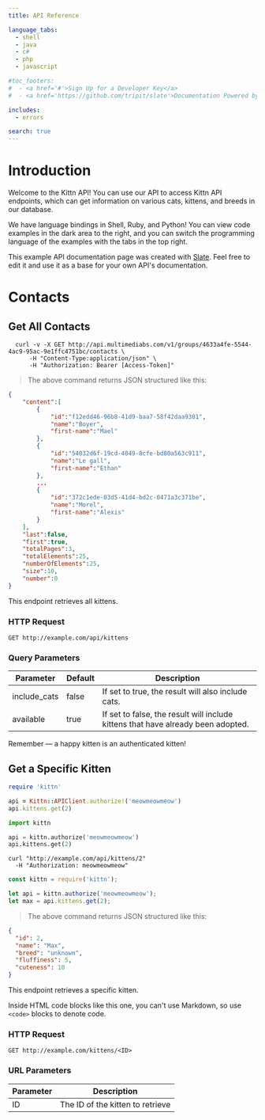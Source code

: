 ```yaml
---
title: API Reference

language_tabs:
  - shell
  - java
  - c#
  - php
  - javascript

#toc_footers:
#  - <a href='#'>Sign Up for a Developer Key</a>
#  - <a href='https://github.com/tripit/slate'>Documentation Powered by Slate</a>

includes:
  - errors

search: true
---
```


# Introduction

Welcome to the Kittn API! You can use our API to access Kittn API endpoints, which can get information on various cats, kittens, and breeds in our database.

We have language bindings in Shell, Ruby, and Python! You can view code examples in the dark area to the right, and you can switch the programming language of the examples with the tabs in the top right.

This example API documentation page was created with [Slate](https://github.com/tripit/slate). Feel free to edit it and use it as a base for your own API's documentation.

# Contacts

## Get All Contacts

```shell
  curl -v -X GET http://api.multimediabs.com/v1/groups/4633a4fe-5544-4ac9-95ac-9e1ffc4751bc/contacts \
      -H "Content-Type:application/json" \
      -H "Authorization: Bearer [Access-Token]"
```

> The above command returns JSON structured like this:

```json
{
	"content":[
		{
			"id":"f12edd46-96b8-41d9-baa7-58f42daa9301",
			"name":"Boyer",
			"first-name":"Mael"
		},
		{
			"id":"54032d6f-19cd-4049-8cfe-bd80a563c911",
			"name":"Le gall",
			"first-name":"Ethan"
		},
		...
		{
			"id":"372c1ede-03d5-41d4-bd2c-0471a3c371be",
			"name":"Morel",
			"first-name":"Alexis"
		}
	],
	"last":false,
	"first":true,
	"totalPages":3,
	"totalElements":25,
	"numberOfElements":25,
	"size":10,
	"number":0
}
```

This endpoint retrieves all kittens.

### HTTP Request

`GET http://example.com/api/kittens`

### Query Parameters

Parameter | Default | Description
--------- | ------- | -----------
include_cats | false | If set to true, the result will also include cats.
available | true | If set to false, the result will include kittens that have already been adopted.

<aside class="success">
Remember — a happy kitten is an authenticated kitten!
</aside>

## Get a Specific Kitten

```ruby
require 'kittn'

api = Kittn::APIClient.authorize!('meowmeowmeow')
api.kittens.get(2)
```

```python
import kittn

api = kittn.authorize('meowmeowmeow')
api.kittens.get(2)
```

```shell
curl "http://example.com/api/kittens/2"
  -H "Authorization: meowmeowmeow"
```

```javascript
const kittn = require('kittn');

let api = kittn.authorize('meowmeowmeow');
let max = api.kittens.get(2);
```

> The above command returns JSON structured like this:

```json
{
  "id": 2,
  "name": "Max",
  "breed": "unknown",
  "fluffiness": 5,
  "cuteness": 10
}
```

This endpoint retrieves a specific kitten.

<aside class="warning">Inside HTML code blocks like this one, you can't use Markdown, so use <code>&lt;code&gt;</code> blocks to denote code.</aside>

### HTTP Request

`GET http://example.com/kittens/<ID>`

### URL Parameters

Parameter | Description
--------- | -----------
ID | The ID of the kitten to retrieve

